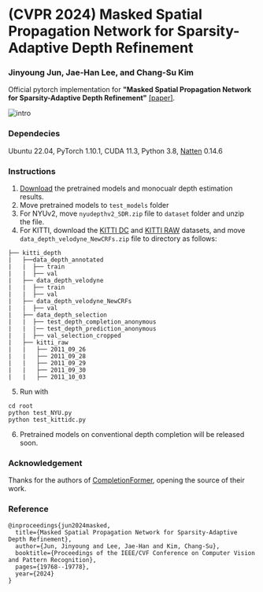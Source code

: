 # (CVPR 2024) Masked Spatial Propagation Network for Sparsity-Adaptive Depth Refinement
### Jinyoung Jun, Jae-Han Lee, and Chang-Su Kim

Official pytorch implementation for **"Masked Spatial Propagation Network for Sparsity-Adaptive Depth Refinement"** [[paper]](https://openaccess.thecvf.com/content/CVPR2024/papers/Jun_Masked_Spatial_Propagation_Network_for_Sparsity-Adaptive_Depth_Refinement_CVPR_2024_paper.pdf).

![intro](https://github.com/jyjunmcl/MSPN_SDR/assets/112459638/7a04e3e8-9dd8-4979-8479-fd8e9e8b78a7)

### Dependecies
Ubuntu 22.04, PyTorch 1.10.1, CUDA 11.3, Python 3.8, [Natten](https://shi-labs.com/natten/) 0.14.6

### Instructions
1. [Download](https://drive.google.com/drive/folders/1OerU4xdDo9ZT5Gk-gsRKcUPEJqWkdRyH?usp=drive_link) the pretrained models and monocualr depth estimation results.
2. Move pretrained models to ```test_models``` folder
3. For NYUv2, move ``nyudepthv2_SDR.zip`` file to ``dataset`` folder and unzip the file.
4. For KITTI, download the [KITTI DC](https://www.cvlibs.net/datasets/kitti/eval_depth.php?benchmark=depth_completion) and [KITTI RAW](https://www.cvlibs.net/datasets/kitti/raw_data.php) datasets, and move ``data_depth_velodyne_NewCRFs.zip`` file to directory as follows:
```
├── kitti_depth
|   ├──data_depth_annotated
|   |  ├── train
|   |  ├── val
|   ├── data_depth_velodyne
|   |  ├── train
|   |  ├── val
|   ├── data_depth_velodyne_NewCRFs
|   |  ├── val
|   ├── data_depth_selection
|   |  ├── test_depth_completion_anonymous
|   |  |── test_depth_prediction_anonymous
|   |  ├── val_selection_cropped
|   ├── kitti_raw
|   |   ├── 2011_09_26
|   |   ├── 2011_09_28
|   |   ├── 2011_09_29
|   |   ├── 2011_09_30
|   |   ├── 2011_10_03
```

5. Run with
```
cd root
python test_NYU.py
python test_kittidc.py
```
6. Pretrained models on conventional depth completion will be released soon.

### Acknowledgement
Thanks for the authors of [CompletionFormer](https://github.com/youmi-zym/CompletionFormer), opening the source of their work.

### Reference
```
@inproceedings{jun2024masked,
  title={Masked Spatial Propagation Network for Sparsity-Adaptive Depth Refinement},
  author={Jun, Jinyoung and Lee, Jae-Han and Kim, Chang-Su},
  booktitle={Proceedings of the IEEE/CVF Conference on Computer Vision and Pattern Recognition},
  pages={19768--19778},
  year={2024}
}
```

